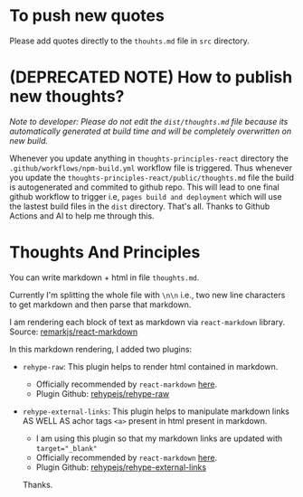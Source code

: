 # To push new quotes

Please add quotes directly to the `thouhts.md` file in `src` directory.

# (DEPRECATED NOTE) How to publish new thoughts?

_Note to developer: Please do not edit the `dist/thoughts.md` file because its automatically generated at build time and will be completely overwritten on new build._

Whenever you update anything in `thoughts-principles-react` directory the `.github/workflows/npm-build.yml` workflow file is triggered. Thus whenever you update the `thoughts-principles-react/public/thoughts.md` file the build is autogenerated and commited to github repo. This will lead to one final github workflow to trigger i.e, `pages build and deployment` which will use the lastest build files in the `dist` directory. That's all. Thanks to Github Actions and AI to help me through this.

# Thoughts And Principles

You can write markdown + html in file `thoughts.md`.

Currently I'm splitting the whole file with `\n\n` i.e., two new line characters to get markdown and then parse that markdown.

I am rendering each block of text as markdown via `react-markdown` library. Source: [remarkjs/react-markdown](https://github.com/remarkjs/react-markdown)

In this markdown rendering, I added two plugins:

- `rehype-raw`: This plugin helps to render html contained in markdown.
  - Officially recommended by `react-markdown` [here](https://github.com/remarkjs/react-markdown#appendix-a-html-in-markdown).
  - Plugin Github: [rehypejs/rehype-raw](https://github.com/rehypejs/rehype-raw)
- `rehype-external-links`: This plugin helps to manipulate markdown links AS WELL AS achor tags `<a>` present in html present in markdown.

  - I am using this plugin so that my markdown links are updated with `target="_blank"`
  - Officially recommended by `react-markdown` [here](https://github.com/remarkjs/react-markdown/blob/main/changelog.md#900---2023-09-27).
  - Plugin Github: [rehypejs/rehype-external-links](https://github.com/rehypejs/rehype-external-links)

  Thanks.
